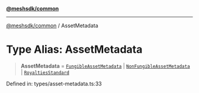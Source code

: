 [**@meshsdk/common**](../README.md)

***

[@meshsdk/common](../globals.md) / AssetMetadata

# Type Alias: AssetMetadata

> **AssetMetadata** = [`FungibleAssetMetadata`](FungibleAssetMetadata.md) \| [`NonFungibleAssetMetadata`](NonFungibleAssetMetadata.md) \| [`RoyaltiesStandard`](RoyaltiesStandard.md)

Defined in: types/asset-metadata.ts:33
